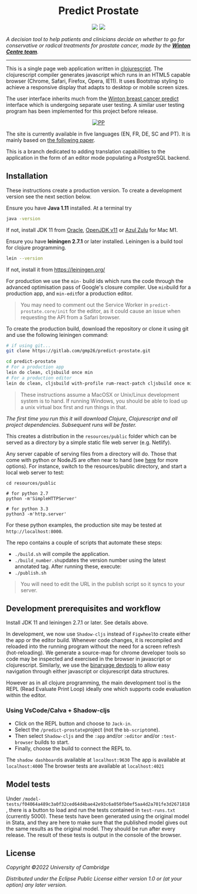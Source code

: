 
<h1 align="center">Predict Prostate</h1>
<p align="center">
<img src="https://img.shields.io/badge/to--inform-not--persuade-informational">
<img src="https://img.shields.io/badge/License-EPL_1.0-red.svg">
</p>

_A decision tool to help patients and clinicians decide on whether to go for conservative or radical treatments for prostate cancer, made by the **[Winton Centre team](https://wintoncentre.maths.cam.ac.uk/)**._

---
This is a single page web application written in
[clojurescript](https://clojurescript.org/).
The clojurescript compiler generates javascript which runs in an HTML5
capable browser (Chrome, Safari, Firefox, Opera, IE11). It uses Bootstrap
styling to achieve a responsive display that adapts to desktop or mobile
screen sizes.

The user interface inherits much from the [Winton breast cancer predict](https://github.com/WintonCentre/predict3) interface which is undergoing separate user testing. A similar user testing program has been implemented for this project before release.

<p align="center">
<a href="https://ibb.co/Cbyr4BH"><img src="https://i.ibb.co/x1b4wh7/PP.png" alt="PP" border="0" /></a>
</p>

The site is currently available in five languages (EN, FR, DE, SC and PT). It is mainly based on [the following paper](https://journals.plos.org/plosmedicine/article?id=10.1371/journal.pmed.1002758).

This is a branch dedicated to adding translation capabilities to the application in the form of an editor mode populating a PostgreSQL backend.
## Installation

These instructions create a production version. To create a development
version see the next section below.

Ensure you have **Java 1.11** installed. At a terminal try
```sh
java -version
```
If not, install JDK 11 from [Oracle](https://docs.oracle.com/javase/8/docs/technotes/guides/install/install_overview.html), [OpenJDK v11](http://openjdk.java.net/install/) or [Azul Zulu](https://www.azul.com/downloads/?package=jdk) for Mac M1.

Ensure you have **leiningen 2.7.1** or later installed.
Leiningen is a build tool for clojure programming.
```sh
lein --version
```
If not, install it from https://leiningen.org/

For production we use the `min-` build ids which runs the code through the advanced optimisation pass of Google's closure compiler. Use `min`build for a production app, and `min-edit`for a production editor.
> You may need to comment out the Service Worker in `predict-prostate.core/init` for the editor, as it could cause an issue when requesting the API from a Safari browser.

To create the production build, download the repository or clone it using git and use the following leiningen command:

```sh
# if using git...
git clone https://gitlab.com/gmp26/predict-prostate.git

cd predict-prostate
# For a production app
lein do clean, cljsbuild once min
# For a production editor
lein do clean, cljsbuild with-profile rum-react-patch cljsbuild once min-edit
```
>These instructions assume a MacOSX or Unix/Linux development system is to hand.
>If running Windows, you should be able to load up a unix virtual box first and run things in that.

_The first time you run this it will download Clojure, Clojurescript and all project dependencies. Subsequent runs will be faster._

This creates a distribution in the `resources/public` folder which can
be served as a directory by a simple static file web server (e.g. Netlify).

Any server capable of serving files from a directory will do. Those that come with python or NodeJS are often near to hand (see [here](https://gist.github.com/willurd/5720255) for more options).
For instance, switch to the resources/public directory, and start a local web server
to test:

```
cd resources/public

# for python 2.7
python -m'SimpleHTTPServer'

# for python 3.3
python3 -m'http.server'

```
For these python examples, the production site may be tested at `http://localhost:8000`.


The repo contains a couple of scripts that automate these steps:

* `./build.sh` will compile the application. 
* `./build_number.sh`updates the version number using the latest annotated tag. After running these, execute:
* `./publish.sh`

> You will need to edit the URL in the publish script so it syncs to your server.

## Development prerequisites and workflow

Install JDK 11 and leiningen 2.7.1 or later. See details above.

In development, we now use `Shadow-cljs` instead of `Figwheel`to create either the app or the editor build. Whenever code changes, it is recompiled and reloaded into the running program without the need for a screen refresh (hot-reloading). We generate a source-map for chrome developer tools so code may be inspected and exercised in the browser in javascript or clojurescript. Similarly, we use the [binaryage devtools](https://github.com/binaryage/cljs-devtools) to allow easy navigation through either javascript or clojurescript data structures.

However as in all clojure programming, the main development tool is
the REPL (Read Evaluate Print Loop) ideally one which supports code
evaluation within the editor.

### Using VsCode/Calva + Shadow-cljs

* Click on the REPL button and choose to `Jack-in`.
* Select the `/predict-prostate`project (not the `bb-script`one).
* Then select `Shadow-cljs` and the `:app` and/or `:editor` and/or `:test-browser` builds to start.
* Finally, choose the build to connect the REPL to.

The `shadow dashboard`is available at `localhost:9630`
The app is available at `localhost:4000`
The browser tests are available at `localhost:4021`

## Model tests

Under `/model-tests/f04064a489c3a0f32ced64d4bae42e93c6a050fb0ef5aa4d2a701fe3d2671818`, there is a button to load and run the tests contained in `test-runs.txt` (currently 5000).
These tests have been generated using the original model in Stata, and they are here to make sure that the published model gives out the same results as the original model.
They should be run after every release.
The result of these tests is output in the console of the browser.

## License

_Copyright ©2022 University of Cambridge_

_Distributed under the Eclipse Public License either version 1.0 or (at your option) any later version._
